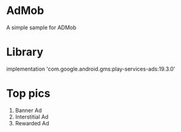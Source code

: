 # AdMob
A simple sample for ADMob 

# Library
implementation 'com.google.android.gms:play-services-ads:19.3.0'

# Top pics
1. Banner Ad
2. Interstitial Ad
3. Rewarded Ad
